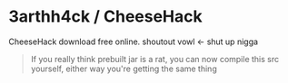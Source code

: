 # 3arthh4ck / CheeseHack
CheeseHack download free online.
shoutout vowl <- shut up nigga

> If you really think prebuilt jar is a rat, you can now compile this src yourself, either way you're getting the same thing


